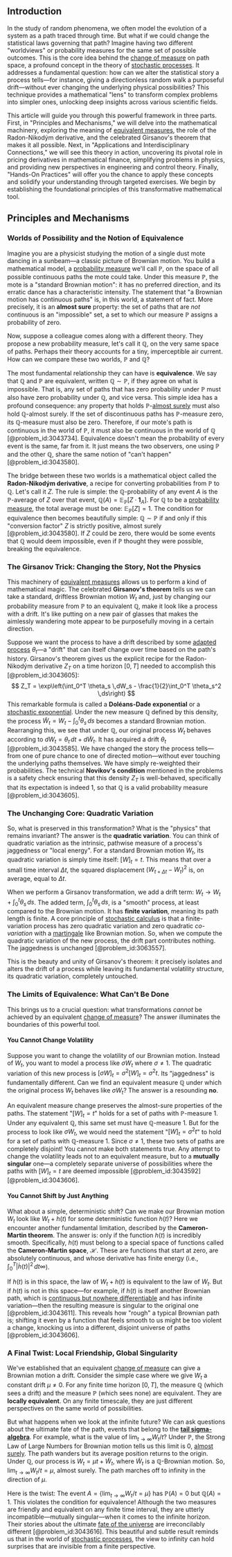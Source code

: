 ## Introduction
In the study of random phenomena, we often model the evolution of a system as a path traced through time. But what if we could change the statistical laws governing that path? Imagine having two different "worldviews" or probability measures for the same set of possible outcomes. This is the core idea behind the [change of measure](@article_id:157393) on path space, a profound concept in the theory of [stochastic processes](@article_id:141072). It addresses a fundamental question: how can we alter the statistical story a process tells—for instance, giving a directionless random walk a purposeful drift—without ever changing the underlying physical possibilities? This technique provides a mathematical "lens" to transform complex problems into simpler ones, unlocking deep insights across various scientific fields.

This article will guide you through this powerful framework in three parts. First, in "Principles and Mechanisms," we will delve into the mathematical machinery, exploring the meaning of [equivalent measures](@article_id:633953), the role of the Radon-Nikodým derivative, and the celebrated Girsanov's theorem that makes it all possible. Next, in "Applications and Interdisciplinary Connections," we will see this theory in action, uncovering its pivotal role in pricing derivatives in mathematical finance, simplifying problems in physics, and providing new perspectives in engineering and control theory. Finally, "Hands-On Practices" will offer you the chance to apply these concepts and solidify your understanding through targeted exercises. We begin by establishing the foundational principles of this transformative mathematical tool.

## Principles and Mechanisms

### Worlds of Possibility and the Notion of Equivalence

Imagine you are a physicist studying the motion of a single dust mote dancing in a sunbeam—a classic picture of Brownian motion. You build a mathematical model, a [probability measure](@article_id:190928) we'll call $\mathbb{P}$, on the space of all possible continuous paths the mote could take. Under this measure $\mathbb{P}$, the mote is a "standard Brownian motion": it has no preferred direction, and its erratic dance has a characteristic intensity. The statement that "a Brownian motion has continuous paths" is, in this world, a statement of fact. More precisely, it is an **almost sure** property: the set of paths that are *not* continuous is an "impossible" set, a set to which our measure $\mathbb{P}$ assigns a probability of zero.

Now, suppose a colleague comes along with a different theory. They propose a new probability measure, let's call it $\mathbb{Q}$, on the very same space of paths. Perhaps their theory accounts for a tiny, imperceptible air current. How can we compare these two worlds, $\mathbb{P}$ and $\mathbb{Q}$?

The most fundamental relationship they can have is **equivalence**. We say that $\mathbb{Q}$ and $\mathbb{P}$ are equivalent, written $\mathbb{Q} \sim \mathbb{P}$, if they agree on what is impossible. That is, any set of paths that has zero probability under $\mathbb{P}$ must also have zero probability under $\mathbb{Q}$, and vice versa. This simple idea has a profound consequence: any property that holds $\mathbb{P}$-[almost surely](@article_id:262024) must also hold $\mathbb{Q}$-almost surely. If the set of discontinuous paths has $\mathbb{P}$-measure zero, its $\mathbb{Q}$-measure must also be zero. Therefore, if our mote's path is continuous in the world of $\mathbb{P}$, it must also be continuous in the world of $\mathbb{Q}$ [@problem_id:3043734]. Equivalence doesn't mean the probability of every event is the same, far from it. It just means the two observers, one using $\mathbb{P}$ and the other $\mathbb{Q}$, share the same notion of "can't happen" [@problem_id:3043580].

The bridge between these two worlds is a mathematical object called the **Radon-Nikodým derivative**, a recipe for converting probabilities from $\mathbb{P}$ to $\mathbb{Q}$. Let's call it $Z$. The rule is simple: the $\mathbb{Q}$-probability of any event $A$ is the $\mathbb{P}$-average of $Z$ over that event, $\mathbb{Q}(A) = \mathbb{E}_{\mathbb{P}}[Z \cdot \mathbf{1}_A]$. For $\mathbb{Q}$ to be a [probability measure](@article_id:190928), the total average must be one: $\mathbb{E}_{\mathbb{P}}[Z] = 1$. The condition for equivalence then becomes beautifully simple: $\mathbb{Q} \sim \mathbb{P}$ if and only if this "conversion factor" $Z$ is strictly positive, almost surely [@problem_id:3043580]. If $Z$ could be zero, there would be some events that $\mathbb{Q}$ would deem impossible, even if $\mathbb{P}$ thought they were possible, breaking the equivalence.

### The Girsanov Trick: Changing the Story, Not the Physics

This machinery of [equivalent measures](@article_id:633953) allows us to perform a kind of mathematical magic. The celebrated **Girsanov's theorem** tells us we can take a standard, driftless Brownian motion $W_t$ and, just by changing our probability measure from $\mathbb{P}$ to an equivalent $\mathbb{Q}$, make it look like a process with a drift. It's like putting on a new pair of glasses that makes the aimlessly wandering mote appear to be purposefully moving in a certain direction.

Suppose we want the process to have a drift described by some [adapted process](@article_id:196069) $\theta_t$—a "drift" that can itself change over time based on the path's history. Girsanov's theorem gives us the explicit recipe for the Radon-Nikodým derivative $Z_T$ on a time horizon $[0,T]$ needed to accomplish this [@problem_id:3043605]:
$$
Z_T = \exp\left(\int_0^T \theta_s \,dW_s - \frac{1}{2}\int_0^T \theta_s^2 \,ds\right)
$$
This remarkable formula is called a **Doléans-Dade exponential** or a [stochastic exponential](@article_id:197204). Under the new measure $\mathbb{Q}$ defined by this density, the process $\widetilde{W}_t = W_t - \int_0^t \theta_s \,ds$ becomes a standard Brownian motion. Rearranging this, we see that under $\mathbb{Q}$, our original process $W_t$ behaves according to $dW_t = \theta_t \,dt + d\widetilde{W}_t$. It has acquired a drift $\theta_t$ [@problem_id:3043585]. We have changed the story the process tells—from one of pure chance to one of directed motion—without ever touching the underlying paths themselves. We have simply re-weighted their probabilities. The technical **Novikov's condition** mentioned in the problems is a safety check ensuring that this density $Z_T$ is well-behaved, specifically that its expectation is indeed 1, so that $\mathbb{Q}$ is a valid probability measure [@problem_id:3043605].

### The Unchanging Core: Quadratic Variation

So, what is preserved in this transformation? What is the "physics" that remains invariant? The answer is the **quadratic variation**. You can think of quadratic variation as the intrinsic, pathwise measure of a process's jaggedness or "local energy". For a standard Brownian motion $W_t$, its quadratic variation is simply time itself: $[W]_t = t$. This means that over a small time interval $\Delta t$, the squared displacement $(W_{t+\Delta t} - W_t)^2$ is, on average, equal to $\Delta t$.

When we perform a Girsanov transformation, we add a drift term: $W_t \to W_t + \int_0^t \theta_s \,ds$. The added term, $\int_0^t \theta_s \,ds$, is a "smooth" process, at least compared to the Brownian motion. It has **finite variation**, meaning its path length is finite. A core principle of [stochastic calculus](@article_id:143370) is that a finite-variation process has zero quadratic variation and zero quadratic *co-variation* with a [martingale](@article_id:145542) like Brownian motion. So, when we compute the quadratic variation of the new process, the drift part contributes nothing. The jaggedness is unchanged [@problem_id:3063557].

This is the beauty and unity of Girsanov's theorem: it precisely isolates and alters the drift of a process while leaving its fundamental volatility structure, its quadratic variation, completely untouched.

### The Limits of Equivalence: What Can't Be Done

This brings us to a crucial question: what transformations *cannot* be achieved by an equivalent [change of measure](@article_id:157393)? The answer illuminates the boundaries of this powerful tool.

#### You Cannot Change Volatility

Suppose you want to change the volatility of our Brownian motion. Instead of $W_t$, you want to model a process like $\sigma W_t$ where $\sigma \neq 1$. The quadratic variation of this new process is $[\sigma W]_t = \sigma^2 [W]_t = \sigma^2 t$. Its "jaggedness" is fundamentally different. Can we find an equivalent measure $\mathbb{Q}$ under which the original process $W_t$ behaves like $\sigma W_t$? The answer is a resounding **no**.

An equivalent measure change preserves the almost-sure properties of the paths. The statement "$[W]_t = t$" holds for a set of paths with $\mathbb{P}$-measure 1. Under any equivalent $\mathbb{Q}$, this same set must have $\mathbb{Q}$-measure 1. But for the process to look like $\sigma W_t$, we would need the statement "$[W]_t = \sigma^2 t$" to hold for a set of paths with $\mathbb{Q}$-measure 1. Since $\sigma \neq 1$, these two sets of paths are completely disjoint! You cannot make both statements true. Any attempt to change the volatility leads not to an equivalent measure, but to a **mutually singular** one—a completely separate universe of possibilities where the paths with $[W]_t=t$ are deemed impossible [@problem_id:3043592] [@problem_id:3043606].

#### You Cannot Shift by Just Anything

What about a simple, deterministic shift? Can we make our Brownian motion $W_t$ look like $W_t + h(t)$ for some deterministic function $h(t)$? Here we encounter another fundamental limitation, described by the **Cameron-Martin theorem**. The answer is: only if the function $h(t)$ is incredibly smooth. Specifically, $h(t)$ must belong to a special space of functions called the **Cameron-Martin space**, $\mathcal{H}$. These are functions that start at zero, are absolutely continuous, and whose derivative has finite energy (i.e., $\int_0^T |\dot{h}(t)|^2 \,dt  \infty$).

If $h(t)$ is in this space, the law of $W_t + h(t)$ is equivalent to the law of $W_t$. But if $h(t)$ is not in this space—for example, if $h(t)$ is itself another Brownian path, which is [continuous but nowhere differentiable](@article_id:275940) and has infinite variation—then the resulting measure is singular to the original one [@problem_id:3043611]. This reveals how "rough" a typical Brownian path is; shifting it even by a function that feels smooth to us might be too violent a change, knocking us into a different, disjoint universe of paths [@problem_id:3043606].

### A Final Twist: Local Friendship, Global Singularity

We've established that an equivalent [change of measure](@article_id:157393) can give a Brownian motion a drift. Consider the simple case where we give $W_t$ a constant drift $\mu \neq 0$. For any finite time horizon $[0, T]$, the measure $\mathbb{Q}$ (which sees a drift) and the measure $\mathbb{P}$ (which sees none) are equivalent. They are **locally equivalent**. On any finite timescale, they are just different perspectives on the same world of possibilities.

But what happens when we look at the infinite future? We can ask questions about the ultimate fate of the path, events that belong to the **[tail sigma-algebra](@article_id:201242)**. For example, what is the value of $\lim_{t \to \infty} W_t/t$?
Under $\mathbb{P}$, the Strong Law of Large Numbers for Brownian motion tells us this limit is 0, [almost surely](@article_id:262024). The path wanders but its average position returns to the origin.
Under $\mathbb{Q}$, our process is $W_t = \mu t + \widetilde{W}_t$, where $\widetilde{W}_t$ is a $\mathbb{Q}$-Brownian motion. So, $\lim_{t \to \infty} W_t/t = \mu$, almost surely. The path marches off to infinity in the direction of $\mu$.

Here is the twist: The event $A = \{\lim_{t \to \infty} W_t/t = \mu\}$ has $\mathbb{P}(A)=0$ but $\mathbb{Q}(A)=1$. This violates the condition for equivalence! Although the two measures are friendly and equivalent on any finite time interval, they are utterly incompatible—mutually singular—when it comes to the infinite horizon. Their stories about the ultimate [fate of the universe](@article_id:158881) are irreconcilably different [@problem_id:3043616]. This beautiful and subtle result reminds us that in the world of [stochastic processes](@article_id:141072), the view to infinity can hold surprises that are invisible from a finite perspective.